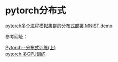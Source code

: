 # pytorch分布式

[pytorch多个进程模拟集群的分布式部署 MNIST demo](pytorch多个进程模拟集群的分布式部署.ipynb)






参考网址：

[Pytorch--分布式训练(上)](https://blog.csdn.net/qq_20791919/article/details/79057648)<br>
[pytorch 多GPU训练](https://blog.csdn.net/daniaokuye/article/details/79110365)<br>
